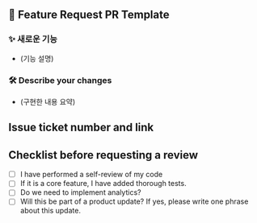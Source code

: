 ## 🚀 Feature Request PR Template
### ✨ 새로운 기능
- (기능 설명)

### 🛠 Describe your changes
- (구현한 내용 요약)


## Issue ticket number and link

## Checklist before requesting a review
- [ ] I have performed a self-review of my code
- [ ] If it is a core feature, I have added thorough tests.
- [ ] Do we need to implement analytics?
- [ ] Will this be part of a product update? If yes, please write one phrase about this update.
